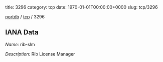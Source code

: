 title: 3296
category: tcp
date: 1970-01-01T00:00:00+0000
slug: tcp/3296

[portdb](/) / [tcp](/category/tcp.html) / 3296


## IANA Data

_Name:_ rib-slm

_Description:_ Rib License Manager

